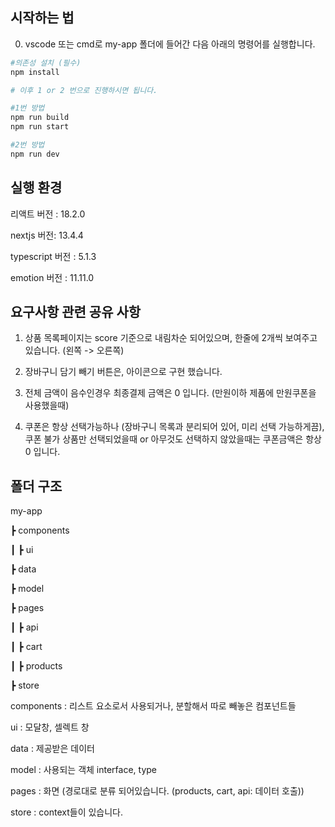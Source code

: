 ## 시작하는 법

0. vscode 또는 cmd로 my-app 폴더에 들어간 다음 아래의 명령어를 실행합니다.

```bash
#의존성 설치 (필수)
npm install

# 이후 1 or 2 번으로 진행하시면 됩니다.

#1번 방법
npm run build
npm run start

#2번 방법
npm run dev
```

## 실행 환경

리액트 버전 : 18.2.0

nextjs 버전: 13.4.4

typescript 버전 : 5.1.3

emotion 버전 : 11.11.0

## 요구사항 관련 공유 사항

1. 상품 목록페이지는 score 기준으로 내림차순 되어있으며, 한줄에 2개씩 보여주고 있습니다. (왼쪽 -> 오른쪽)

2. 장바구니 담기 빼기 버튼은, 아이콘으로 구현 했습니다.

3. 전체 금액이 음수인경우 최종결제 금액은 0 입니다. (만원이하 제품에 만원쿠폰을 사용했을때)

4. 쿠폰은 항상 선택가능하나 (장바구니 목록과 분리되어 있어, 미리 선택 가능하게끔), 쿠폰 불가 상품만 선택되었을때 or 아무것도 선택하지 않았을때는 쿠폰금액은 항상 0 입니다.

## 폴더 구조

my-app

┣ components

┃ ┣ ui

┣ data

┣ model

┣ pages

┃ ┣ api

┃ ┣ cart

┃ ┣ products

┣ store

components : 리스트 요소로서 사용되거나, 분할해서 따로 빼놓은 컴포넌트들

ui : 모달창, 셀렉트 창

data : 제공받은 데이터

model : 사용되는 객체 interface, type

pages : 화면 (경로대로 분류 되어있습니다. (products, cart, api: 데이터 호출))

store : context들이 있습니다.
